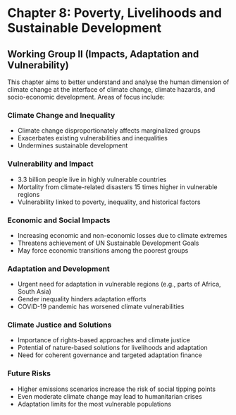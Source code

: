 # Chapter 8: Poverty, Livelihoods and Sustainable Development
## Working Group II (Impacts, Adaptation and Vulnerability)

This chapter aims to better understand and analyse the human dimension of climate change at the interface of climate change, climate hazards, and socio-economic development. Areas of focus include:

### Climate Change and Inequality

- Climate change disproportionately affects marginalized groups
- Exacerbates existing vulnerabilities and inequalities
- Undermines sustainable development

### Vulnerability and Impact

- 3.3 billion people live in highly vulnerable countries
- Mortality from climate-related disasters 15 times higher in vulnerable regions
- Vulnerability linked to poverty, inequality, and historical factors

### Economic and Social Impacts

- Increasing economic and non-economic losses due to climate extremes
- Threatens achievement of UN Sustainable Development Goals
- May force economic transitions among the poorest groups

### Adaptation and Development

- Urgent need for adaptation in vulnerable regions (e.g., parts of Africa, South Asia)
- Gender inequality hinders adaptation efforts
- COVID-19 pandemic has worsened climate vulnerabilities

### Climate Justice and Solutions

- Importance of rights-based approaches and climate justice
- Potential of nature-based solutions for livelihoods and adaptation
- Need for coherent governance and targeted adaptation finance

### Future Risks

- Higher emissions scenarios increase the risk of social tipping points
- Even moderate climate change may lead to humanitarian crises
- Adaptation limits for the most vulnerable populations
